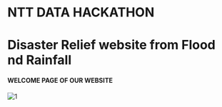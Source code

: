 # NTT DATA HACKATHON
# Disaster Relief website from Flood nd Rainfall

#### WELCOME PAGE OF OUR WEBSITE
![1](https://user-images.githubusercontent.com/39629176/55099197-4f51bb00-50e5-11e9-9e8e-d1ca8767c740.jpg)
